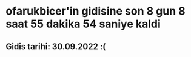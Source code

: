 # ofarukbicer'in gidisine son 8 gun 8 saat 55 dakika 54 saniye kaldi

## Gidis tarihi: 30.09.2022 :(